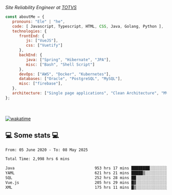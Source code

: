<p><em>Site Reliability Engineer at <a href="https://www.totvs.com/">TOTVS</a></br>
</em></p>


```javascript
const aboutMe = {
   pronouns: "Ele" | "he",
   code: [ Javascript, Typescript, HTML, CSS, Java, Golang, Python ],
   technologies: {
      frontEnd: {
         js: ["VueJS"],
         css: ["Vuetify"]
      },
      backEnd: {
         java: ["Spring", "Hibernate", "JPA"],
         misc: ["Bash", "Shell Script"]
      },
      devOps: ["AWS", "Docker", "Kubernetes"],
      databases: ["Oracle", "PostgreSQL", "MySQL"],
      misc: ["firebase"],
   },
   architecture: ["Single page applications", "Clean Architecture", "MVC", "Microservices"],
};
```
</br></br>
[![wakatime](https://wakatime.com/badge/user/a3a8ed06-d304-4d6b-bc86-4adc418cdea7.svg)](https://wakatime.com/@a3a8ed06-d304-4d6b-bc86-4adc418cdea7)
<h2>💻 Some stats 💻</h2>

<!--START_SECTION:waka-->

```txt
From: 05 June 2020 - To: 08 May 2025

Total Time: 2,998 hrs 6 mins

Java                                   953 hrs 17 mins ████████░░░░░░░░░░░░░░░░░   31.80 %
YAML                                   621 hrs 21 mins █████▒░░░░░░░░░░░░░░░░░░░   20.73 %
SQL                                    252 hrs 28 mins ██░░░░░░░░░░░░░░░░░░░░░░░   08.42 %
Vue.js                                 205 hrs 29 mins █▓░░░░░░░░░░░░░░░░░░░░░░░   06.85 %
XML                                    175 hrs 11 mins █▒░░░░░░░░░░░░░░░░░░░░░░░   05.84 %
```

<!--END_SECTION:waka-->
